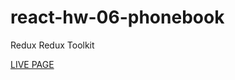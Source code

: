 # react-hw-06-phonebook
Redux
Redux Toolkit

[LIVE PAGE](https://andrewdark.github.io/react-hw-06-phonebook/)
